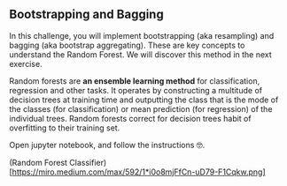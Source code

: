 ## Bootstrapping and Bagging

In this challenge, you will implement bootstrapping (aka resampling) and bagging (aka bootstrap aggregating). These are key concepts to understand the Random Forest. We will discover this method in the next exercise.

Random forests are **an ensemble learning method** for classification, regression and other tasks. It operates by constructing a multitude of decision trees at training time and outputting the class that is the mode of the classes (for classification) or mean prediction (for regression) of the individual trees. Random forests correct for decision trees habit of overfitting to their training set.

Open jupyter notebook, and follow the instructions 🤓.

(Random Forest Classifier)[https://miro.medium.com/max/592/1*i0o8mjFfCn-uD79-F1Cqkw.png]
